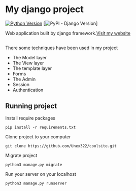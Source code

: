 # My django project
[![Python Version](https://img.shields.io/badge/python-3.11-brightgreen.svg)](https://python.org)
[![PyPI - Django Version](https://img.shields.io/pypi/djversions/djangorestframework.svg)]

Web application built by django framework.[Visit my website](http://unex322.beget.tech/)

##
There some techniques have been used in my project
  * The Model layer
  * The View layer
  * The template layer
  * Forms
  * The Admin
  * Session
  * Authentication
	
## Running project
Install require packages

	pip install -r requirements.txt

Clone project to your computer

	git clone https://github.com/Unex322/coolsite.git

Migrate project

	python3 manage.py migrate
		
Run your server on your localhost

	python3 manage.py runserver
